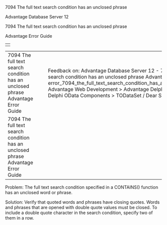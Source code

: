 7094 The full text search condition has an unclosed phrase




Advantage Database Server 12  

7094 The full text search condition has an unclosed phrase

Advantage Error Guide

|  |
| --- |
|  |

|  |  |  |  |  |
| --- | --- | --- | --- | --- |
| 7094 The full text search condition has an unclosed phrase  Advantage Error Guide |  |  | Feedback on: Advantage Database Server 12 - 7094 The full text search condition has an unclosed phrase Advantage Error Guide error\_7094\_the\_full\_text\_search\_condition\_has\_an\_unclosed\_phrase Advantage Web Development > Advantage Delphi OData Client > Delphi OData Components > TODataSet / Dear Support Staff, |  |
| 7094 The full text search condition has an unclosed phrase  Advantage Error Guide |  |  |  |  |

Problem: The full text search condition specified in a CONTAINS() function has an unclosed word or phrase.

Solution: Verify that quoted words and phrases have closing quotes. Words and phrases that are opened with double quote values must be closed. To include a double quote character in the search condition, specify two of them in a row.